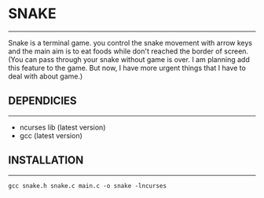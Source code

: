 # SNAKE
---
Snake is a terminal game. you control the snake movement with arrow keys and the main aim
is to eat foods while don't reached the border of screen.
(You can pass through your snake without game is over. I am planning add this feature to the game.
But now, I have more urgent things that I have to deal with about game.)

## DEPENDICIES
---
* ncurses lib (latest version)
* gcc (latest version)

## INSTALLATION
---
` gcc snake.h snake.c main.c -o snake -lncurses `
